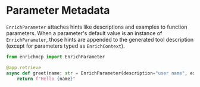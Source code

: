 # Parameter Metadata

`EnrichParameter` attaches hints like descriptions and examples to function parameters.
When a parameter's default value is an instance of `EnrichParameter`, those hints
are appended to the generated tool description (except for parameters typed as
`EnrichContext`).

```python
from enrichmcp import EnrichParameter

@app.retrieve
async def greet(name: str = EnrichParameter(description="user name", examples=["bob"])) -> str:
    return f"Hello {name}"
```
